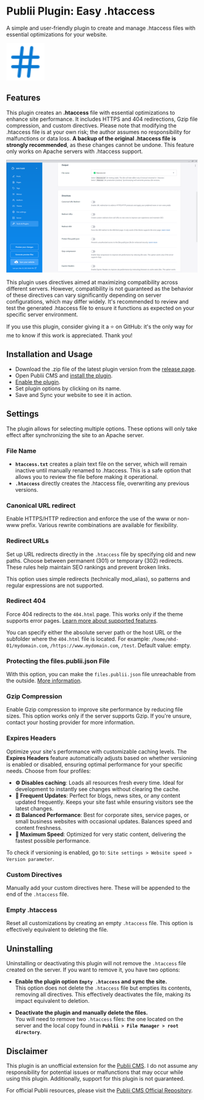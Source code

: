 # Publii Plugin: Easy .htaccess
A simple and user-friendly plugin to create and manage .htaccess files with essential optimizations for your website.

<p><img height="100" alt="publii plugin" title="Plugin icons" src="https://raw.githubusercontent.com/gpsblues/Publii-Plugin-Easy-Htaccess/802bbe1ad69aafd209050b19b37371a913fe547f/.assets/thumbnail.svg"></p>

## Features
This plugin creates an **.htaccess** file with essential optimizations to enhance site performance. It includes HTTPS and 404 redirections, Gzip file compression, and custom directives. Please note that modifying the .htaccess file is at your own risk; the author assumes no responsibility for malfunctions or data loss. **A backup of the original .htaccess file is strongly recommended**, as these changes cannot be undone. This feature only works on Apache servers with .htaccess support.

![Publii plugin screenshot](https://raw.githubusercontent.com/gpsblues/Publii-Plugin-Easy-Htaccess/refs/heads/main/.assets/screen.png)

This plugin uses directives aimed at maximizing compatibility across different servers. However, compatibility is not guaranteed as the behavior of these directives can vary significantly depending on server configurations, which may differ widely. It's recommended to review and test the generated .htaccess file to ensure it functions as expected on your specific server environment.

If you use this plugin, consider giving it a ⭐ on GitHub: it's the only way for me to know if this work is appreciated. Thank you!

## Installation and Usage
- Download the .zip file of the latest plugin version from the [release page](https://github.com/gpsblues/Publii-Plugin-Easy-Htaccess/releases/).
- Open Publii CMS and [install the plugin](https://getpublii.com/docs/plugins.html#installingplugins).
- [Enable the plugin](https://getpublii.com/docs/plugins.html#enablingplugins).
- Set plugin options by clicking on its name.
- Save and Sync your website to see it in action.

## Settings
The plugin allows for selecting multiple options. These options will only take effect after synchronizing the site to an Apache server.

### File Name 
- **`htaccess.txt`**  creates a plain text file on the server, which will remain inactive until manually renamed to .htaccess. This is a safe option that allows you to review the file before making it operational.  
- **`.htaccess`**  directly creates the .htaccess file, overwriting any previous versions.

### Canonical URL redirect 
Enable HTTPS/HTTP redirection and enforce the use of the www or non-www prefix. Various rewrite combinations are available for flexibility.

### Redirect URLs
Set up URL redirects directly in the `.htaccess` file by specifying old and new paths. Choose between permanent (301) or temporary (302) redirects. These rules help maintain SEO rankings and prevent broken links.  

This option uses simple redirects (technically mod_alias), so patterns and regular expressions are not supported.  

### Redirect 404 
Force 404 redirects to the `404.html` page. This works only if the theme supports error pages. [Learn more about supported features](https://getpublii.com/dev/theme-supported-features/).  

You can specify either the absolute server path or the host URL or the subfolder where the `404.html` file is located. For example: `/home/mhd-01/mydomain.com`, `/https://www.mydomain.com`, `/test`. Default value: empty.

### Protecting the files.publii.json File
With this option, you can make the `files.publii.json` file unreachable from the outside. [More information](https://getpublii.com/docs/recommended-server-settings.html#protectingthefilespubliijsonfile).

### Gzip Compression 
Enable Gzip compression to improve site performance by reducing file sizes. This option works only if the server supports Gzip. If you're unsure, contact your hosting provider for more information.

### Expires Headers

Optimize your site's performance with customizable caching levels. The **Expires Headers** feature automatically adjusts based on whether versioning is enabled or disabled, ensuring optimal performance for your specific needs. Choose from four profiles:

- **⚙️ Disables caching**: Loads all resources fresh every time. Ideal for development to instantly see changes without clearing the cache.  
- **🔄 Frequent Updates**: Perfect for blogs, news sites, or any content updated frequently. Keeps your site fast while ensuring visitors see the latest changes.  
- **⚖️ Balanced Performance**: Best for corporate sites, service pages, or small business websites with occasional updates. Balances speed and content freshness.  
- **🚀 Maximum Speed**: Optimized for very static content, delivering the fastest possible performance.  

To check if versioning is enabled, go to: `Site settings > Website speed > Version parameter`.

### Custom Directives
Manually add your custom directives here. These will be appended to the end of the `.htaccess` file.

### Empty .htaccess 
Reset all customizations by creating an empty `.htaccess` file. This option is effectively equivalent to deleting the file.

## Uninstalling
Uninstalling or deactivating this plugin will not remove the `.htaccess` file created on the server. If you want to remove it, you have two options:

- **Enable the plugin option `Empty .htaccess` and sync the site.**  
  This option does not delete the `.htaccess` file but empties its contents, removing all directives. This effectively deactivates the file, making its impact equivalent to deletion.

- **Deactivate the plugin and manually delete the files.**  
  You will need to remove two `.htaccess` files: the one located on the server and the local copy found in **`Publii > File Manager > root directory`**.

## Disclaimer
This plugin is an unofficial extension for the [Publii CMS](https://getpublii.com/). I do not assume any responsibility for potential issues or malfunctions that may occur while using this plugin. Additionally, support for this plugin is not guaranteed.

For official Publii resources, please visit the [Publii CMS Official Repository](https://marketplace.getpublii.com/plugins/).
